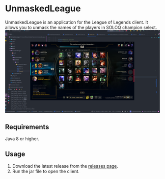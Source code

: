 # UnmaskedLeague
UnmaskedLeague is an application for the League of Legends client. 
It allows you to unmask the names of the players in SOLOQ champion select. 
![Umasked2.png](.assets/Umasked2.png)
## Requirements
Java 8 or higher.
## Usage
1. Download the latest release from the [releases page](https://github.com/xBaank/UnmaskedLeague/releases).
2. Run the jar file to open the client.
